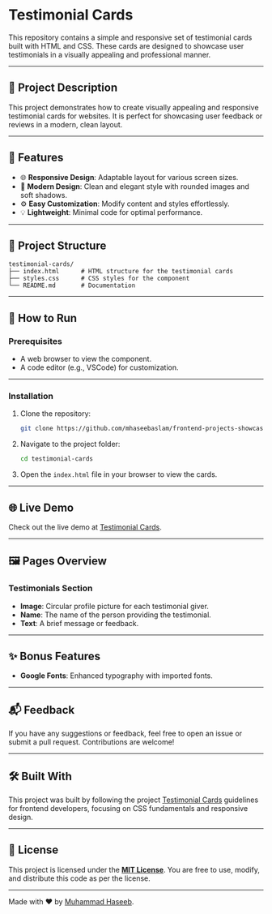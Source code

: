 # Testimonial Cards

This repository contains a simple and responsive set of testimonial cards built with HTML and CSS. These cards are designed to showcase user testimonials in a visually appealing and professional manner.

---

## 📝 Project Description

This project demonstrates how to create visually appealing and responsive testimonial cards for websites. It is perfect for showcasing user feedback or reviews in a modern, clean layout.

---

## 🌟 Features

- 🌐 **Responsive Design**: Adaptable layout for various screen sizes.
- 🎨 **Modern Design**: Clean and elegant style with rounded images and soft shadows.
- ⚙️ **Easy Customization**: Modify content and styles effortlessly.
- 💡 **Lightweight**: Minimal code for optimal performance.

---

## 📂 Project Structure

```
testimonial-cards/
├── index.html      # HTML structure for the testimonial cards
├── styles.css      # CSS styles for the component
└── README.md       # Documentation
```

---

## 🚀 How to Run

### Prerequisites
- A web browser to view the component.
- A code editor (e.g., VSCode) for customization.

---

### Installation

1. Clone the repository:
   ```bash
   git clone https://github.com/mhaseebaslam/frontend-projects-showcase/tree/main/projects/beginner-level/css/testimonial-cards.git
   ```
2. Navigate to the project folder:
   ```bash
   cd testimonial-cards
   ```
3. Open the `index.html` file in your browser to view the cards.

---

## 🌐 Live Demo

Check out the live demo at [Testimonial Cards](https://mhaseebaslam.github.io/frontend-projects-showcase/projects/beginner-level/css/testimonial-cards/).

---

## 🖼️ Pages Overview

### Testimonials Section

- **Image**: Circular profile picture for each testimonial giver.
- **Name**: The name of the person providing the testimonial.
- **Text**: A brief message or feedback.

---

## ✨ Bonus Features

- **Google Fonts**: Enhanced typography with imported fonts.

---

## 📬 Feedback

If you have any suggestions or feedback, feel free to open an issue or submit a pull request. Contributions are welcome!

---

## 🛠️ Built With

This project was built by following the project [Testimonial Cards](https://roadmap.sh/projects/testimonial-cards) guidelines for frontend developers, focusing on CSS fundamentals and responsive design.

---

## 📄 License

This project is licensed under the **[MIT License](https://opensource.org/license/mit)**. You are free to use, modify, and distribute this code as per the license.

---

Made with ❤️ by [Muhammad Haseeb](https://github.com/mhaseebaslam).
